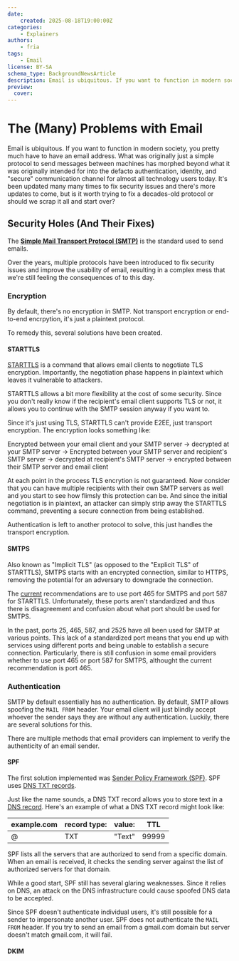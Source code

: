 ```yaml
---
date:
    created: 2025-08-18T19:00:00Z
categories:
    - Explainers
authors:
    - fria
tags:
    - Email
license: BY-SA
schema_type: BackgroundNewsArticle
description: Email is ubiquitous. If you want to function in modern society, you pretty much have to have an email address. But is it really a good idea to still be relying on the same decades old techology? What can we do about replacing it?
preview:
  cover:
---
```

# The (Many) Problems with Email

Email is ubiquitous. If you want to function in modern society, you pretty much have to have an email address. What was originally just a simple protocol to send messages between machines has morphed beyond what it was originally intended for into the defacto authentication, identity, and "secure" communication channel for almost all technology users today. It's been updated many many times to fix security issues and there's more updates to come, but is it worth trying to fix a decades-old protocol or should we scrap it all and start over?<!-- more -->

## Security Holes (And Their Fixes)

The [**Simple Mail Transport Protocol (SMTP)**](https://www.rfc-editor.org/rfc/rfc5321.html) is the standard used to send emails.

Over the years, multiple protocols have been introduced to fix security issues and improve the usability of email, resulting in a complex mess that we're still feeling the consequences of to this day.

### Encryption

By default, there's no encryption in SMTP. Not transport encryption or end-to-end encrpytion, it's just a plaintext protocol.

To remedy this, several solutions have been created.

#### STARTTLS

[STARTTLS](https://www.rfc-editor.org/rfc/rfc3207) is a command that allows email clients to negotiate TLS encryption. Importantly, the negotiation phase happens in plaintext which leaves it vulnerable to attackers.

STARTTLS allows a bit more flexibility at the cost of some security. Since you don't really know if the recipient's email client supports TLS or not, it allows you to continue with the SMTP session anyway if you want to.

Since it's just using TLS, STARTTLS can't provide E2EE, just transport encryption. The encryption looks something like:

Encrypted between your email client and your SMTP server -> decrypted at your SMTP server -> Encrypted between your SMTP server and recipient's SMTP server -> decrypted at recipient's SMTP server -> encrypted between their SMTP server and email client

At each point in the process TLS encrytion is not guaranteed. Now consider that you can have multiple recipients with their own SMTP servers as well and you start to see how flimsly this protection can be. And since the initial negotiation is in plaintext, an attacker can simply strip away the STARTTLS command, preventing a secure connection from being established.

Authentication is left to another protocol to solve, this just handles the transport encryption.

#### SMTPS

Also known as "Implicit TLS" (as opposed to the "Explicit TLS" of STARTTLS), SMTPS starts with an encrypted connection, similar to HTTPS, removing the potential for an adversary to downgrade the connection.

The [current](https://datatracker.ietf.org/doc/html/rfc8314) recommendations are to use port 465 for SMTPS and port 587 for STARTTLS. Unfortunately, these ports aren't standardized and thus there is disagreement and confusion about what port should be used for SMTPS.

In the past, ports 25, 465, 587, and 2525 have all been used for SMTP at various points. This lack of a standardized port means that you end up with services using different ports and being unable to establish a secure connection. Particularly, there is still confusion in some email providers whether to use port 465 or port 587 for SMTPS, althought the current recommendation is port 465.

### Authentication

SMTP by default essentially has no authentication. By default, SMTP allows spoofing the `MAIL FROM` header. Your email client will just blindly accept whoever the sender says they are without any authentication. Luckily, there are several solutions for this.

There are multiple methods that email providers can implement to verify the authenticity of an email sender.

#### SPF

The first solution implemented was [Sender Policy Framework (SPF)](https://datatracker.ietf.org/doc/html/rfc7208). SPF uses [DNS TXT records](https://www.cloudflare.com/learning/dns/dns-records/dns-txt-record/).

Just like the name sounds, a DNS TXT record allows you to store text in a [DNS record](https://www.cloudflare.com/learning/dns/dns-records/). Here's an example of what a DNS TXT record might look like:

| example.com | record type: | value: | TTL |
|-------------|--------------|--------|-----|
| @           | TXT          | "Text" |99999|

SPF lists all the servers that are authorized to send from a specific domain. When an email is received, it checks the sending server against the list of authorized servers for that domain.

While a good start, SPF still has several glaring weaknesses. Since it relies on DNS, an attack on the DNS infrastructure could cause spoofed DNS data to be accepted.

Since SPF doesn't authenticate individual users, it's still possible for a sender to impersonate another user. SPF does not authenticate the `MAIL FROM` header. If you try to send an email from a gmail.com domain but server doesn't match gmail.com, it will fail.

#### DKIM


